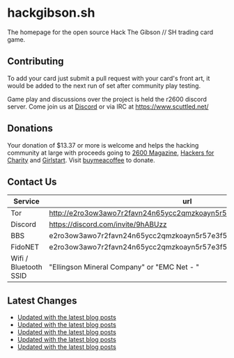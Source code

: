 # hackgibson.sh
The homepage for the open source Hack The Gibson // SH trading card game.


## Contributing

To add your card just submit a pull request with your card's front art, it would be added to the next run of set after community play testing.

Game play and discussions over the project is held the r2600 discord server. Come join us at [Discord](https://discord.com/invite/9hABUzz) or via IRC at https://www.scuttled.net/


## Donations

Your donation of $13.37 or more is welcome and helps the hacking community at large with proceeds going to [2600 Magazine](https://2600.com/), [Hackers for Charity](https://hackersforcharity.org) and [Girlstart](https://girlstart.org).  Visit [buymeacoffee](https://www.buymeacoffee.com/hackgibson.sh) to donate.


## Contact Us

Service | url
-|-
Tor | http://e2ro3ow3awo7r2favn24n65ycc2qmzkoayn5r57e3f56nvjwdcgg32ad.onion
Discord | https://discord.com/invite/9hABUzz
BBS | e2ro3ow3awo7r2favn24n65ycc2qmzkoayn5r57e3f56nvjwdcgg32ad.onion:23
FidoNET | e2ro3ow3awo7r2favn24n65ycc2qmzkoayn5r57e3f56nvjwdcgg32ad.onion:24554
Wifi / Bluetooth SSID | "Ellingson Mineral Company" or "EMC Net - <fidonet address>"

## Latest Changes
<!-- BLOG-POST-LIST:START -->
- [Updated with the latest blog posts](https://github.com/DFW2600/hackgibson.sh/commit/172bc5447b37b33c753b2db0ed530ddc72002721)
- [Updated with the latest blog posts](https://github.com/DFW2600/hackgibson.sh/commit/9ad8c798a7294e3aca5d275490de889f86a8a3dd)
- [Updated with the latest blog posts](https://github.com/DFW2600/hackgibson.sh/commit/09fc5208d8a10948fdf65261bb819fec3a0526e9)
- [Updated with the latest blog posts](https://github.com/DFW2600/hackgibson.sh/commit/b4b9398f03160ff140d31d190e02b9b5e536b280)
- [Updated with the latest blog posts](https://github.com/DFW2600/hackgibson.sh/commit/5a2e9a2362ee43dc6187826d6e9794c91c995df5)
<!-- BLOG-POST-LIST:END -->
